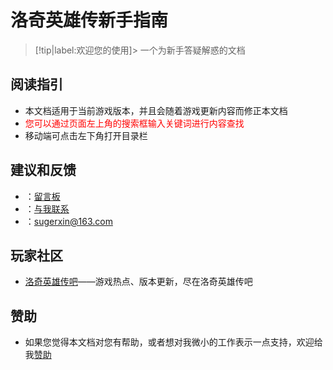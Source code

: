 #   洛奇英雄传新手指南 <!-- {docsify-ignore-all} -->
> [!tip|label:欢迎您的使用]> 一个为新手答疑解惑的文档


##   阅读指引

-   本文档适用于当前游戏版本，并且会随着游戏更新内容而修正本文档
-   <div style='color: red'>您可以通过页面左上角的搜索框输入关键词进行内容查找</div>
-   移动端可点击左下角打开目录栏

## 建议和反馈
-   <i class="fa fa-commenting-o" aria-hidden="true" /></i>：[留言板](support/)
-   <i class="fa fa-qq" aria-hidden="true" /></i>：[与我联系](tencent://message/?uin=826990071&Site=wendns.com&Menu=yes)
-   <i class="fa fa-envelope-o" aria-hidden="true" /></i>：sugerxin@163.com


##   玩家社区
-   [洛奇英雄传吧](https://tieba.baidu.com/f?kw=%C2%E5%C6%E6%D3%A2%D0%DB%B4%AB&fr=ala0&tpl=5&dyTabStr=MCwxLDMsMiw2LDQsNSw3LDgsOQ%3D%3D#)——游戏热点、版本更新，尽在洛奇英雄传吧


##  赞助
-   如果您觉得本文档对您有帮助，或者想对我微小的工作表示一点支持，欢迎给我[赞助](support/)




